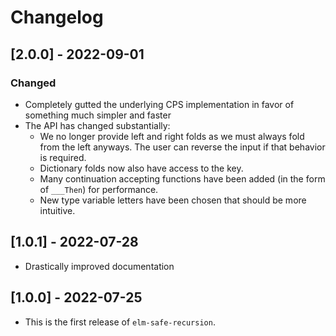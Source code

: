 # Changelog

## [2.0.0] - 2022-09-01
### Changed
- Completely gutted the underlying CPS implementation in favor of something much simpler and faster
- The API has changed substantially:
    - We no longer provide left and right folds as we must always fold from the left anyways.  The user can reverse the input if that behavior is required. 
    - Dictionary folds now also have access to the key.
    - Many continuation accepting functions have been added (in the form of `___Then`) for performance.
    - New type variable letters have been chosen that should be more intuitive.

## [1.0.1] - 2022-07-28

- Drastically improved documentation

## [1.0.0] - 2022-07-25

- This is the first release of `elm-safe-recursion`.

